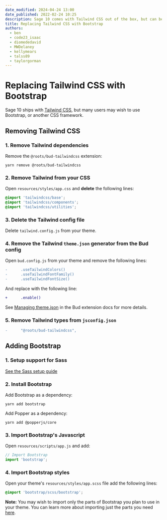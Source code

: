 ```yaml
---
date_modified: 2024-04-24 13:00
date_published: 2022-02-24 10:25
description: Sage 10 comes with Tailwind CSS out of the box, but can be replaced with Bootstrap or any other CSS framework.
title: Replacing Tailwind CSS with Bootstrap
authors:
  - ben
  - code23_isaac
  - diomededavid
  - MWDelaney
  - kellymears
  - talss89
  - taylorgorman
---
```


# Replacing Tailwind CSS with Bootstrap

Sage 10 ships with [Tailwind CSS](https://tailwindcss.com), but many users may wish to use Bootstrap, or another CSS framework. 

## Removing Tailwind CSS

### 1. Remove Tailwind dependencies

Remove the `@roots/bud-tailwindcss` extension:

```shell
yarn remove @roots/bud-tailwindcss
```

### 2. Remove Tailwind from your CSS

Open `resources/styles/app.css` and **delete** the following lines:

```css
@import 'tailwindcss/base';
@import 'tailwindcss/components';
@import 'tailwindcss/utilities';
```

### 3. Delete the Tailwind config file

Delete `tailwind.config.js` from your theme.

### 4. Remove the Tailwind `theme.json` generator from the Bud config

Open `bud.config.js` from your theme and remove the following lines:

```diff
-      .useTailwindColors()
-      .useTailwindFontFamily()
-      .useTailwindFontSize()
```

And replace with the following line:

```diff
+      .enable()
```

See [Managing theme.json](https://bud.js.org/extensions/sage/theme.json) in the Bud extension docs for more details.

### 5. Remove Tailwind types from `jsconfig.json`

```diff
-      "@roots/bud-tailwindcss",
```

## Adding Bootstrap

### 1. Setup support for Sass

[See the Sass setup guide](/sage/docs/sass/)

### 2. Install Bootstrap

Add Bootstrap as a dependency:

```shell
yarn add bootstrap
```

Add Popper as a dependency:

```shell
yarn add @popperjs/core
```

### 3. Import Bootstrap's Javascript

Open `resources/scripts/app.js` and add:

```javascript
// Import Bootstrap
import 'bootstrap';
```

### 4. Import Bootstrap styles

Open your theme's `resources/styles/app.scss` file add the following lines:

```css
@import 'bootstrap/scss/bootstrap';
```

**Note:** You may wish to import only the parts of Bootstrap you plan to use in your theme. You can learn more about importing just the parts you need [here](https://getbootstrap.com/docs/5.1/customize/sass/#importing).
